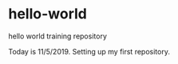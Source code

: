 # hello-world
hello world training repository


Today is 11/5/2019.  Setting up my first repository.
